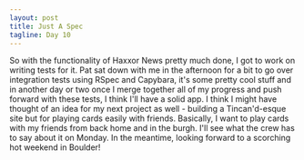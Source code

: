 ```yaml
---
layout: post
title: Just A Spec
tagline: Day 10
---
```


So with the functionality of Haxxor News pretty much done, I got to work on writing tests for it. Pat sat down
with me in the afternoon for a bit to go over integration tests using RSpec and Capybara, it's some pretty cool
stuff and in another day or two once I merge together all of my progress and push forward with these tests, I
think I'll have a solid app. I think I might have thought of an idea for my next project as well - building a
Tincan'd-esque site but for playing cards easily with friends. Basically, I want to play cards with my friends 
from back home and in the burgh. I'll see what the crew has to say about it on Monday. In the meantime, looking
forward to a scorching hot weekend in Boulder!